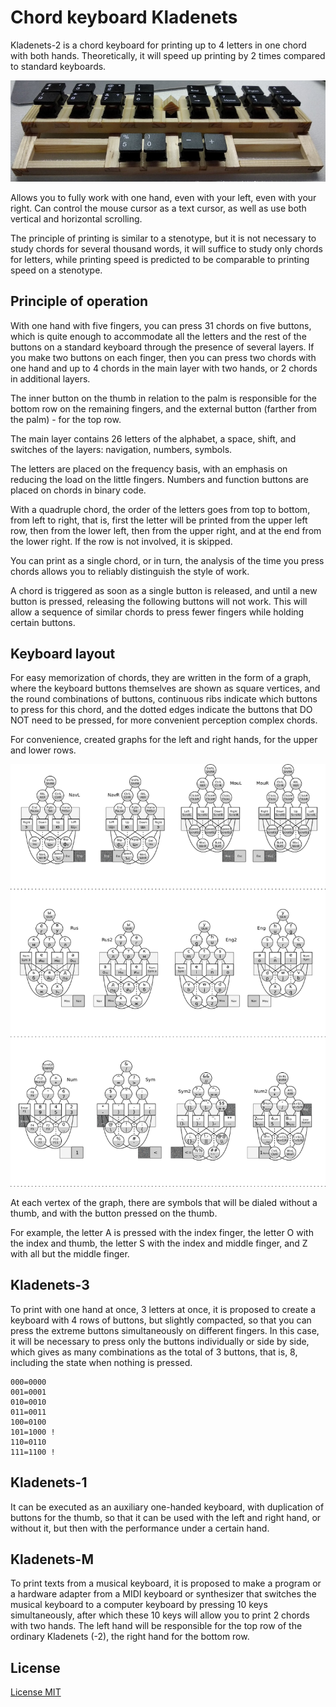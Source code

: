 # Chord keyboard Kladenets

Kladenets-2 is a chord keyboard for printing up to 4 letters in one chord with both hands. Theoretically, it will speed up printing by 2 times compared to standard keyboards.

![](photo/kl2-r.jpg)

Allows you to fully work with one hand, even with your left, even with your right. Can control the mouse cursor as a text cursor, as well as use both vertical and horizontal scrolling.

The principle of printing is similar to a stenotype, but it is not necessary to study chords for several thousand words, it will suffice to study only chords for letters, while printing speed is predicted to be comparable to printing speed on a stenotype.

## Principle of operation

With one hand with five fingers, you can press 31 chords on five buttons, which is quite enough to accommodate all the letters and the rest of the buttons on a standard keyboard through the presence of several layers. If you make two buttons on each finger, then you can press two chords with one hand and up to 4 chords in the main layer with two hands, or 2 chords in additional layers.

The inner button on the thumb in relation to the palm is responsible for the bottom row on the remaining fingers, and the external button (farther from the palm) - for the top row.

The main layer contains 26 letters of the alphabet, a space, shift, and switches of the layers: navigation, numbers, symbols.

The letters are placed on the frequency basis, with an emphasis on reducing the load on the little fingers. Numbers and function buttons are placed on chords in binary code.

With a quadruple chord, the order of the letters goes from top to bottom, from left to right, that is, first the letter will be printed from the upper left row, then from the lower left, then from the upper right, and at the end from the lower right. If the row is not involved, it is skipped.

You can print as a single chord, or in turn, the analysis of the time you press chords allows you to reliably distinguish the style of work.

A chord is triggered as soon as a single button is released, and until a new button is pressed, releasing the following buttons will not work. This will allow a sequence of similar chords to press fewer fingers while holding certain buttons.

## Keyboard layout

For easy memorization of chords, they are written in the form of a graph, where the keyboard buttons themselves are shown as square vertices, and the round combinations of buttons, continuous ribs indicate which buttons to press for this chord, and the dotted edges indicate the buttons that DO NOT need to be pressed, for more convenient perception complex chords.

For convenience, created graphs for the left and right hands, for the upper and lower rows.

![](layout/graph.png)

At each vertex of the graph, there are symbols that will be dialed without a thumb, and with the button pressed on the thumb.

For example, the letter A is pressed with the index finger, the letter O with the index and thumb, the letter S with the index and middle finger, and Z with all but the middle finger.

## Kladenets-3

To print with one hand at once, 3 letters at once, it is proposed to create a keyboard with 4 rows of buttons, but slightly compacted, so that you can press the extreme buttons simultaneously on different fingers. In this case, it will be necessary to press only the buttons individually or side by side, which gives as many combinations as the total of 3 buttons, that is, 8, including the state when nothing is pressed.

~~~
000=0000
001=0001
010=0010
011=0011
100=0100
101=1000 !
110=0110
111=1100 !
~~~

## Kladenets-1

It can be executed as an auxiliary one-handed keyboard, with duplication of buttons for the thumb, so that it can be used with the left and right hand, or without it, but then with the performance under a certain hand.

## Kladenets-M

To print texts from a musical keyboard, it is proposed to make a program or a hardware adapter from a MIDI keyboard or synthesizer that switches the musical keyboard to a computer keyboard by pressing 10 keys simultaneously, after which these 10 keys will allow you to print 2 chords with two hands. The left hand will be responsible for the top row of the ordinary Kladenets (-2), the right hand for the bottom row.

## License

[License MIT](LICENSE.txt)
